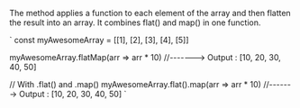 The method applies a function to each element of the array and then flatten the result into an array. It combines flat() and map() in one function.

`
const myAwesomeArray = [[1], [2], [3], [4], [5]]

myAwesomeArray.flatMap(arr => arr * 10)
//-------> Output : [10, 20, 30, 40, 50]

// With .flat() and .map()
myAwesomeArray.flat().map(arr => arr * 10)
//-------> Output : [10, 20, 30, 40, 50]
`